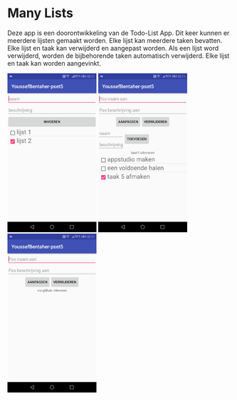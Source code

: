 # Many Lists


Deze app is een doorontwikkeling van de Todo-List App.
Dit keer kunnen er meerdere lijsten gemaakt worden. Elke lijst kan meerdere taken bevatten. Elke lijst en taak kan verwijderd en
aangepast worden. Als een lijst word verwijderd, worden de bijbehorende taken automatisch verwijderd. Elke lijst en taak kan worden aangevinkt.

<img src="https://raw.githubusercontent.com/toxintractor/YoussefBentaher-pset5/master/many1.jpeg" width="200"> <img src="https://raw.githubusercontent.com/toxintractor/YoussefBentaher-pset5/master/many2.jpeg" width="200"> <img src="https://raw.githubusercontent.com/toxintractor/YoussefBentaher-pset5/master/many3.jpeg" width="200">
